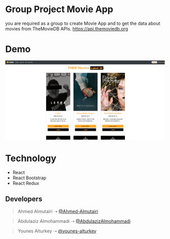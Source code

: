 # Group Project Movie App

you are required as a group to create Movie App and to get the data about movies from TheMovieDB APIs.
https://api.themoviedb.org

# Demo
![Demo](screenshot.png)

# Technology
- React
- React Bootstrap
- React Redux

## Developers

> Ahmed Almutairi ➝ [@Ahmed-Almutairi](https://github.com/Ahmed-Almutairi)

> Abdulaziz Almohammadi
 ➝ [@AbdulazizAlmohammadi](https://github.com/AbdulazizAlmohammadi)

> Younes Alturkey ➝ [@younes-alturkey](https://github.com/younes-alturkey)
